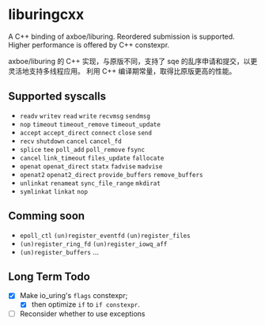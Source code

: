 # liburingcxx

A C++ binding of axboe/liburing. Reordered submission is supported.
Higher performance is offered by C++ constexpr.

axboe/liburing 的 C++ 实现，与原版不同，支持了 sqe 的乱序申请和提交，以更灵活地支持多线程应用。
利用 C++ 编译期常量，取得比原版更高的性能。

## Supported syscalls

- `readv` `writev` `read` `write` `recvmsg` `sendmsg`
- `nop` `timeout` `timeout_remove` `timeout_update`
- `accept` `accept_direct` `connect` `close` `send`
- `recv` `shutdown` `cancel` `cancel_fd`
- `splice` `tee` `poll_add` `poll_remove` `fsync`
- `cancel` `link_timeout` `files_update` `fallocate`
- `openat` `openat_direct` `statx` `fadvise` `madvise`
- `openat2` `openat2_direct` `provide_buffers` `remove_buffers`
- `unlinkat` `renameat` `sync_file_range` `mkdirat`
- `symlinkat` `linkat` `nop`
  
## Comming soon

- `epoll_ctl` `(un)register_eventfd` `(un)register_files`
- `(un)register_ring_fd` `(un)register_iowq_aff`
- `(un)register_buffers` ...

## Long Term Todo

- [x] Make io_uring's `flags` constexpr;
  - [x] then optimize `if` to `if constexpr`.
- [ ] Reconsider whether to use exceptions